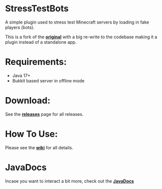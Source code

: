 # StressTestBots
A simple plugin used to stress test Minecraft servers by loading in fake players (bots).

This is a fork of the [**original**](https://github.com/crpmax/mc-bots) with a big re-write to the codebase making it a plugin instead of a standalone app.

# Requirements:
- Java 17+
- Bukkit based server in offline mode

# Download:
See the [**releases**](https://github.com/ShaneBeee/StressTestBots/releases) page for all releases.

# How To Use:
Please see the [**wiki**](https://github.com/ShaneBeee/StressTestBots/wiki) for all details.

# JavaDocs
Incase you want to interact a bit more, check out the [**JavaDocs**](https://shanebeee.github.io/docs/StressTestBots/)
